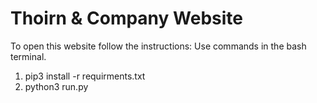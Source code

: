 # Thoirn & Company Website
To open this website follow the instructions:
Use commands in the bash terminal. 

1. pip3 install -r requirments.txt
2. python3 run.py
